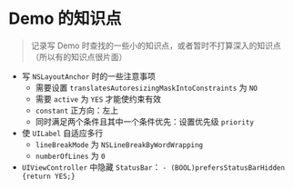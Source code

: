 # Demo 的知识点

> 记录写 Demo 时查找的一些小的知识点，或者暂时不打算深入的知识点（所以有的知识点很片面）

* 写 `NSLayoutAnchor` 时的一些注意事项
  * 需要设置 `translatesAutoresizingMaskIntoConstraints` 为 `NO`
  * 需要 `active` 为 `YES` 才能使约束有效
  * `constant` 正方向：左上
  * 同时满足两个条件且其中一个条件优先：设置优先级 `priority`
* 使 `UILabel` 自适应多行
  * `lineBreakMode` 为 `NSLineBreakByWordWrapping`
  * `numberOfLines` 为 `0`
* `UIViewController` 中隐藏 `StatusBar`： `- (BOOL)prefersStatusBarHidden {return YES;}`
